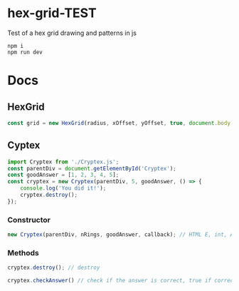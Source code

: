 # hex-grid-TEST  
Test of a hex grid drawing and patterns in js  
```shell
npm i
npm run dev
```

# Docs
## HexGrid
```js
const grid = new HexGrid(radius, xOffset, yOffset, true, document.body, window.innerWidth, window.innerHeight, {bgColor: '#181825', dotColor: '#fff', lineColor: '#fff', lineWidth: 5, lineCap: 'round', dotRadius: 3, goodDotColor: '#00ff00', badDotColor: '#ff0000'});
```
## Cyptex
```js
import Cryptex from './Cryptex.js';
const parentDiv = document.getElementById('Cryptex');
const goodAnswer = [1, 2, 3, 4, 5];
const cryptex = new Cryptex(parentDiv, 5, goodAnswer, () => {
    console.log('You did it!');
    cryptex.destroy();
});
```
### Constructor
```js
new Cryptex(parentDiv, nRings, goodAnswer, callback); // HTML E, int, Arr, func
```
### Methods
```js
cryptex.destroy(); // destroy

cryptex.checkAnswer() // check if the answer is correct, true if correct, false if not
```
